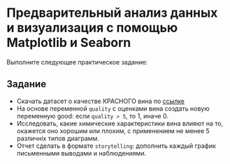 # Предварительный анализ данных и визуализация с помощью Matplotlib и Seaborn

Выполните следующее практическое задание:

## Задание 
- Скачать датасет о качестве КРАСНОГО вина по [ссылке](https://archive.ics.uci.edu/ml/datasets/wine+quality)
- На основе переменной `quality` с оценками вина создать новую переменную good: если `quality > 5`, то 1, иначе 0.
- Исследовать, какие химические характеристики вина влияют на то, окажется оно хорошим или плохим, с применением не менее 5 различніх типов диаграмм.
- Отчет сделать в формате `storytelling`: дополнить каждый график письменными выводами и наблюдениями.